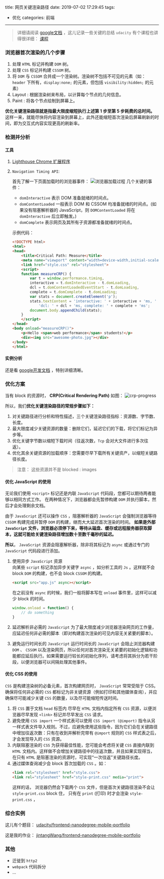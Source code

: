 title: 网页关键渲染路径
date: 2019-07-02 17:29:45
tags: 
- 优化
categories: 前端
---

> 详细请阅读 [google文档](https://developers.google.com/web/fundamentals/performance/critical-rendering-path/) ，这儿记录一些关键的总结
> `udacity` 有个课程也讲得很详细： [课程](https://classroom.udacity.com/courses/ud884)

### 浏览器首次渲染的几个步骤

1. 处理 `HTML` 标记并构建 `DOM` 树。
2. 处理 `CSS` 标记并构建 `CSSOM` 树。
3. 将 `DOM` 与 `CSSOM` 合并成一个渲染树。渲染树不包括不可见的元素（如： `header` 下所有，`display:none;` 的元素，但包括 `visibility:hidden;` 的元素）
4. Layout : 根据渲染树来布局，以计算每个节点的几何信息。
5. Paint : 将各个节点绘制到屏幕上。

**优化关键渲染路径就是指最大限度缩短执行上述第 1 步至第 5 步耗费的总时间。** 这样一来，就能尽快将内容渲染到屏幕上，此外还能缩短首次渲染后屏幕刷新的时间，即为交互式内容实现更高的刷新率。

<!-- more -->

### 检测并分析

#### 工具
1. [Lighthouse Chrome 扩展程序](https://chrome.google.com/webstore/detail/lighthouse/blipmdconlkpinefehnmjammfjpmpbjk)
2. `Navigation Timing API`:

    首先了解一下页面加载时的浏览器事件：
    ![浏览器加载过程](https://tang-blog-1257996120.cos.ap-chengdu.myqcloud.com/browser-timing.png)
    几个关键的事件：

    - `domInteractive` 表示 DOM 准备就绪的时间点。
    - `domContentLoaded` 一般表示 DOM 和 CSSOM 均准备就绪的时间点。(如果没有阻塞解析器的 JavaScript，则 `DOMContentLoaded` 将在 `domInteractive` 后立即触发。)
    - `domComplete` 表示网页及其所有子资源都准备就绪的时间点。

    示例代码：
    ``` html
    <!DOCTYPE html>
    <html>
    <head>
        <title>Critical Path: Measure</title>
        <meta name="viewport" content="width=device-width,initial-scale=1">
        <link href="style.css" rel="stylesheet">
        <script>
        function measureCRP() {
            var t = window.performance.timing,
            interactive = t.domInteractive - t.domLoading,
            dcl = t.domContentLoadedEventStart - t.domLoading,
            complete = t.domComplete - t.domLoading;
            var stats = document.createElement('p');
            stats.textContent = 'interactive: ' + interactive + 'ms, ' +
                'dcl: ' + dcl + 'ms, complete: ' + complete + 'ms';
            document.body.appendChild(stats);
        }
        </script>
    </head>
    <body onload="measureCRP()">
        <p>Hello <span>web performance</span> students!</p>
        <div><img src="awesome-photo.jpg"></div>
    </body>
    </html>
    ```
#### 实例分析
还是看 [google开发文档](https://developers.google.com/web/fundamentals/performance/critical-rendering-path/analyzing-crp) ，特别详细清晰。


### 优化方案
当有 block 的资源时， **CRP(Critical Rendering Path)** 如图：
![crp-progress](https://tang-blog-1257996120.cos.ap-chengdu.myqcloud.com/crp-process.png)

所以，我们**优化关键渲染路径的常规步骤如下：**

1. 对关键路径进行分析和特性描述，三个关键渲染路径指标：资源数、字节数、长度。
2. 最大限度减少关键资源的数量：删除它们，延迟它们的下载，将它们标记为异步等。
3. 优化关键字节数以缩短下载时间（往返次数，`Tcp` 会对大文件进行多次往返）。
4. 优化其余关键资源的加载顺序：您需要尽早下载所有关键资产，以缩短关键路径长度。

> 注意： 这些资源并不是 blocked : images

#### 优化 JavaScript 的使用

无论我们使用 `<script>` 标记还是内联 `JavaScript` 代码段，您都可以期待两者能够以相同方式工作。 在两种情况下，浏览器都会先暂停构建 `DOM` 并执行脚本，然后才会处理剩余文档。

由于 `JavaScript` 还可以操作 `CSS` ，阻塞解析器的 `JavaScript` 会强制浏览器等待 `CSSOM` 构建完成并暂停 `DOM` 的构建，继而大大延迟首次渲染的时间。 **如果是外部 `JavaScript` 文件，浏览器必须停下来，等待从磁盘、缓存或远程服务器获取脚本，这就可能给关键渲染路径增加数十至数千毫秒的延迟。**

**所以**， `JavaScript` 资源会阻塞解析器，除非将其标记为 `async` 或通过专门的 `JavaScript` 代码段进行添加。

1. 使用异步 `JavaScript` 资源  
    向某些 `script` 标记添加异步关键字 `async` ，如分析工具的 `Js` 。这样就不会 block `DOM` 的构建，也不会 block `CSSOM` 的构建。
    ``` html
    <script src="app.js" async></script>
    ```
    在之前没有 `async` 的时候，我们一般将脚本写在 `onload` 事件里，这样可以减少 block 的时间。
    ``` js
    window.onload = function() {
        // do something
    }
    ```

2. 延迟解析非必需的 `JavaScript`
    为了最大限度减少浏览器渲染网页的工作量，应延迟任何非必需的脚本（即对构建首次渲染的可见内容无关紧要的脚本）。
3. 避免运行时间长的 `JavaScript`
运行时间长的 `JavaScript` 会阻止浏览器构建 `DOM` 、 `CSSOM` 以及渲染网页，所以任何对首次渲染无关紧要的初始化逻辑和功能都应延后执行。如果需要运行较长的初始化序列，请考虑将其拆分为若干阶段，以便浏览器可以间隔处理其他事件。

#### 优化 CSS 的使用
`CSS` 是构建渲染树的必备元素，首次构建网页时， `JavaScript` 常常受阻于 CSS。确保将任何非必需的 `CSS` 都标记为非关键资源（例如打印和其他媒体查询），并应确保尽可能减少关键 `CSS` 的数量，以及尽可能缩短传送时间。

1. 将 `CSS` 置于文档 `head` 标签内
    尽早在 `HTML` 文档内指定所有 `CSS` 资源，以便浏览器尽早发现 `<link>` 标记并尽早发出 `CSS` 请求。
2. 避免使用 `CSS import`
    一个样式表可以使用 `CSS import (@import)` 指令从另一样式表文件导入规则。不过，应避免使用这些指令，因为它们会在关键路径中增加往返次数：只有在收到并解析完带有 `@import` 规则的 `CSS` 样式表之后，才会发现导入的 `CSS` 资源。
3. 内联阻塞渲染的 `CSS`
    为获得最佳性能，您可能会考虑将关键 `CSS` 直接内联到 `HTML` 文档内。这样做不会增加关键路径中的往返次数，并且如果实现得当，在只有 `HTML` 是阻塞渲染的资源时，可实现“一次往返”关键路径长度。
4. 通过媒体查询减少会 block 首次加载的 `CSS` 。如：
    ``` html
    <link rel="stylesheet" href="style.css">
    <link rel="stylesheet" href="style-print.css" media="print">
    ```
    这样的话， 浏览器仍然会下载两个 `CSS` 文件，但是首次关键路径渲染不会让 `style-print.css` block 住， 只有在 `print` (打印) 时才会渲染 `style-print.css` ，


### 综合实例
这儿有个题目： [udacity/frontend-nanodegree-mobile-portfolio](https://github.com/udacity/frontend-nanodegree-mobile-portfolio)

这是我的作业： [jintangWang/frontend-nanodegree-mobile-portfolio](https://github.com/jintangWang/frontend-nanodegree-mobile-portfolio)
### 其他

- 迁徙到 `http2`
- `webpack` 代码拆分
- ...